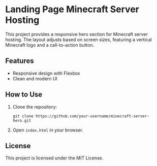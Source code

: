 # Landing Page Minecraft Server Hosting

This project provides a responsive hero section for Minecraft server hosting. The layout adjusts based on screen sizes, featuring a vertical Minecraft logo and a call-to-action button.

## Features

- Responsive design with Flexbox
- Clean and modern UI

## How to Use

1. Clone the repository:
   ```
   git clone https://github.com/your-username/minecraft-server-hero.git
   ```
2. Open `index.html` in your browser.

## License

This project is licensed under the MIT License.
